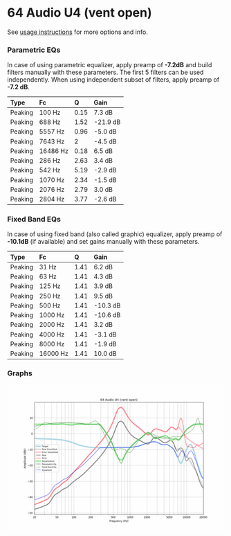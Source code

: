 # 64 Audio U4 (vent open)
See [usage instructions](https://github.com/jaakkopasanen/AutoEq#usage) for more options and info.

### Parametric EQs
In case of using parametric equalizer, apply preamp of **-7.2dB** and build filters manually
with these parameters. The first 5 filters can be used independently.
When using independent subset of filters, apply preamp of **-7.2 dB**.

| Type    | Fc       |    Q | Gain     |
|:--------|:---------|:-----|:---------|
| Peaking | 100 Hz   | 0.15 | 7.3 dB   |
| Peaking | 688 Hz   | 1.52 | -21.9 dB |
| Peaking | 5557 Hz  | 0.96 | -5.0 dB  |
| Peaking | 7643 Hz  | 2    | -4.5 dB  |
| Peaking | 16486 Hz | 0.18 | 6.5 dB   |
| Peaking | 286 Hz   | 2.63 | 3.4 dB   |
| Peaking | 542 Hz   | 5.19 | -2.9 dB  |
| Peaking | 1070 Hz  | 2.34 | -1.5 dB  |
| Peaking | 2076 Hz  | 2.79 | 3.0 dB   |
| Peaking | 2804 Hz  | 3.77 | -2.6 dB  |

### Fixed Band EQs
In case of using fixed band (also called graphic) equalizer, apply preamp of **-10.1dB**
(if available) and set gains manually with these parameters.

| Type    | Fc       |    Q | Gain     |
|:--------|:---------|:-----|:---------|
| Peaking | 31 Hz    | 1.41 | 6.2 dB   |
| Peaking | 63 Hz    | 1.41 | 4.3 dB   |
| Peaking | 125 Hz   | 1.41 | 3.9 dB   |
| Peaking | 250 Hz   | 1.41 | 9.5 dB   |
| Peaking | 500 Hz   | 1.41 | -10.3 dB |
| Peaking | 1000 Hz  | 1.41 | -10.6 dB |
| Peaking | 2000 Hz  | 1.41 | 3.2 dB   |
| Peaking | 4000 Hz  | 1.41 | -3.1 dB  |
| Peaking | 8000 Hz  | 1.41 | -1.9 dB  |
| Peaking | 16000 Hz | 1.41 | 10.0 dB  |

### Graphs
![](./64%20Audio%20U4%20(vent%20open).png)